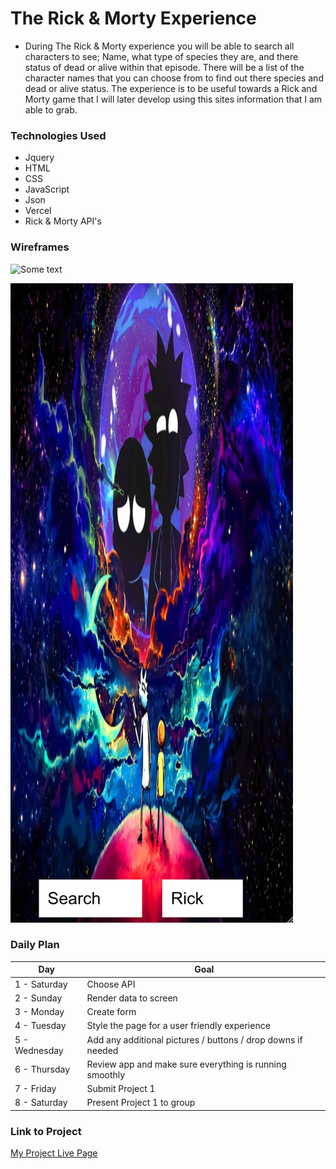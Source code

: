 
# The Rick & Morty Experience

- During The Rick & Morty experience you will be able to search all characters to see; Name, what type of species they are, and there status of dead or alive within that episode. There will be a list of the character names that you can choose from to find out there species and dead or alive status. The experience is to be useful towards a Rick and Morty game that I will later develop using this sites information that I am able to grab.  

### Technologies Used

- Jquery
- HTML
- CSS
- JavaScript
- Json
- Vercel
- Rick & Morty API's

### Wireframes

![Some text](public/images/rick2.png)

![Some text](public/images/morty2.png)

### Daily Plan

| Day | Goal |
|-----|------|
| 1 - Saturday| Choose API |
| 2 - Sunday  | Render data to screen |
| 3 - Monday  | Create form |
| 4 - Tuesday  | Style the page for a user friendly experience |
| 5 - Wednesday  | Add any additional pictures / buttons / drop downs if needed|
| 6 - Thursday  | Review app and make sure everything is running smoothly |
| 7 - Friday | Submit Project 1 |
| 8 - Saturday | Present Project 1 to group 


### Link to Project
[My Project Live Page](https://project-1-wheat.vercel.app/)